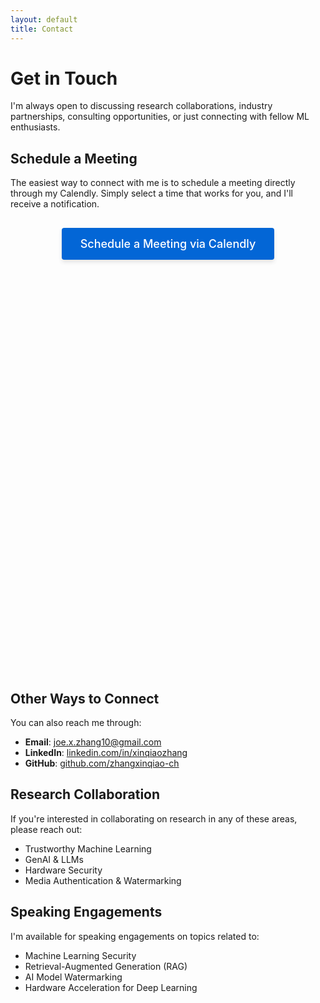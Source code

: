 ```yaml
---
layout: default
title: Contact
---
```


# Get in Touch

I'm always open to discussing research collaborations, industry partnerships, consulting opportunities, or just connecting with fellow ML enthusiasts.

## Schedule a Meeting

The easiest way to connect with me is to schedule a meeting directly through my Calendly. Simply select a time that works for you, and I'll receive a notification.

<div class="calendly-container">
  <a href="https://calendly.com/joe-x-zhang10" class="calendly-button" target="_blank">Schedule a Meeting via Calendly</a>
</div>

<div class="calendly-inline-widget" data-url="https://calendly.com/joe-x-zhang10" style="min-width:320px;height:630px;"></div>
<script type="text/javascript" src="https://assets.calendly.com/assets/external/widget.js" async></script>

## Other Ways to Connect

You can also reach me through:

- **Email**: [joe.x.zhang10@gmail.com](mailto:joe.x.zhang10@gmail.com)
- **LinkedIn**: [linkedin.com/in/xinqiaozhang](https://www.linkedin.com/in/xinqiaozhang)
- **GitHub**: [github.com/zhangxinqiao-ch](https://github.com/zhangxinqiao)

## Research Collaboration

If you're interested in collaborating on research in any of these areas, please reach out:

- Trustworthy Machine Learning
- GenAI & LLMs
- Hardware Security
- Media Authentication & Watermarking

## Speaking Engagements

I'm available for speaking engagements on topics related to:

- Machine Learning Security
- Retrieval-Augmented Generation (RAG)
- AI Model Watermarking
- Hardware Acceleration for Deep Learning

<style>
  .calendly-container {
    margin: 30px 0;
    text-align: center;
  }
  
  .calendly-button {
    display: inline-block;
    padding: 15px 30px;
    background-color: #0366d6;
    color: white;
    text-decoration: none;
    border-radius: 4px;
    font-weight: 500;
    font-size: 18px;
    transition: background-color 0.2s ease, transform 0.2s ease;
    box-shadow: 0 4px 6px rgba(0,0,0,0.1);
  }
  
  .calendly-button:hover {
    background-color: #0256b9;
    transform: translateY(-2px);
    box-shadow: 0 6px 8px rgba(0,0,0,0.15);
    text-decoration: none;
  }
</style> 
